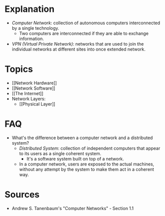 # Explanation
- *Computer Network*: collection of autonomous computers interconnected by a single technology.
	- Two computers are interconnected if they are able to exchange information.
- *VPN (Virtual Private Network)*: networks that are used to join the individual networks at different sites into once extended network.

# Topics
- [[Network Hardware]]
- [[Network Software]]
- [[The Internet]]
- Network Layers:
	- [[Physical Layer]]

# FAQ
- What's the difference between a computer network and a distributed system?
	- *Distributed System*: collection of independent computers that appear to its users as a single coherent system.
		- It's a software system built on top of a network.
	- In a computer network, users are exposed to the actual machines, without any attempt by the system to make them act in a coherent way.

# Sources
- Andrew S. Tanenbaum's "Computer Networks" - Section 1.1
